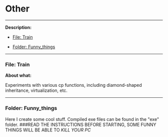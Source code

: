 # Other
---
__Description:__

- [File: Train](#Train)

- [Folder: Funny_things](#Funny_things)

---
### <a name="Train">File: Train</a>
__About what:__

Experiments with various cp functions, including diamond-shaped inheritance, virtualization, etc.

---
### <a name="Funny_things">Folder: Funny_things</a>

Here I create some cool stuff. Compiled exe files can be found in the "exe" folder.
###READ THE INSTRUCTIONS BEFORE STARTING, SOME FUNNY THINGS WILL BE ABLE TO _KILL YOUR PC_
